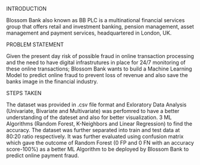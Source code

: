 INTRODUCTION

Blossom Bank also known as BB PLC is a multinational financial services group that offers retail and investment banking, pension management, asset management and payment services, headquartered in London, UK.

PROBLEM STATEMENT

Given the present day risk of possible fraud in online transaction processing and the need to have digital infrastrutures in place for 24/7 monitoring of these online transactions; Blossom Bank wants to build a Machine Learning Model to predict online fraud to prevent loss of revenue and also save the banks image in the financial industry.

STEPS TAKEN

The dataset was provided in .csv file format and Exloratory Data Analysis (Univariate, Bivariate and Multivariate) was perfomred to have a better understanding of the dateset and also for better visualization. 3 ML Algorithms (Random Forest, K-Neighbors and Linear Regression) to find the accuracy. The dataset was further separated into train and test data at 80:20 ratio respectively. It was further evaluated using confusion matrix which gave the outcome of Random Forest (0 FP and 0 FN with an accuracy score-100%) as a better ML Algorithm to be deployed by Blossom Bank to predict online payment fraud.
